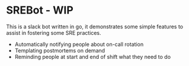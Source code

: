 # SREBot - WIP

This is a slack bot written in go, it demonstrates some simple features to assist in fostering some SRE practices.

* Automatically notifying people about on-call rotation
* Templating postmortems on demand
* Reminding people at start and end of shift what they need to do